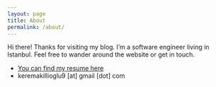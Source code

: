 ```yaml
---
layout: page
title: About
permalink: /about/
---
```


Hi there! Thanks for visiting my blog. I’m a software engineer living in Istanbul. Feel free to wander around the website or get in touch.

- [You can find my resume here](https://github.com/keremakillioglu/keremakillioglu.github.io/blob/master/files/Kerem_Akillioglu_CV.pdf)
- keremakillioglu9 [at] gmail [dot] com
